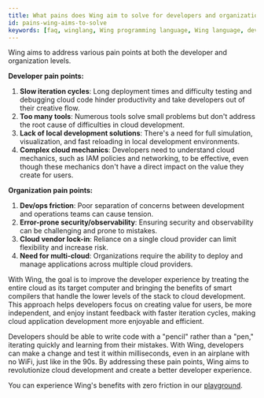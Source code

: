 ```yaml
---
title: What pains does Wing aim to solve for developers and organizations?
id: pains-wing-aims-to-solve
keywords: [faq, winglang, Wing programming language, Wing language, developer experience, pain points]
---
```


Wing aims to address various pain points at both the developer and organization levels.

**Developer pain points:**

1. **Slow iteration cycles**: Long deployment times and difficulty testing and debugging cloud code hinder productivity and take developers out of their creative flow.
2. **Too many tools**: Numerous tools solve small problems but don't address the root cause of difficulties in cloud development.
3. **Lack of local development solutions**: There's a need for full simulation, visualization, and fast reloading in local development environments.
4. **Complex cloud mechanics**: Developers need to understand cloud mechanics, such as IAM policies and networking, to be effective, even though these mechanics don't have a direct impact on the value they create for users.

**Organization pain points:**

1. **Dev/ops friction**: Poor separation of concerns between development and operations teams can cause tension.
2. **Error-prone security/observability**: Ensuring security and observability can be challenging and prone to mistakes.
3. **Cloud vendor lock-in**: Reliance on a single cloud provider can limit flexibility and increase risk.
4. **Need for multi-cloud**: Organizations require the ability to deploy and manage applications across multiple cloud providers.

With Wing, the goal is to improve the developer experience by treating the entire cloud as its target computer and bringing the benefits of smart compilers that handle the lower levels of the stack to cloud development. This approach helps developers focus on creating value for users, be more independent, and enjoy instant feedback with faster iteration cycles, making cloud application development more enjoyable and efficient.

Developers should be able to write code with a "pencil" rather than a "pen," iterating quickly and learning from their mistakes. With Wing, developers can make a change and test it within milliseconds, even in an airplane with no WiFi, just like in the 90s. By addressing these pain points, Wing aims to revolutionize cloud development and create a better developer experience.

You can experience Wing's benefits with zero friction in our [playground](https://play.winglang.io).

